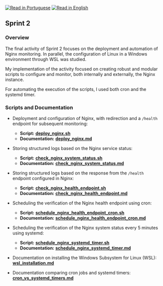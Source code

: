 [![Read in Portuguese](https://img.shields.io/badge/%F0%9F%87%A7%F0%9F%87%B7%20Portugu%C3%AAs-gray.svg)](README.pt-BR.md)
[![Read in English](https://img.shields.io/badge/%F0%9F%87%BA%F0%9F%87%B8%20English-F0FFFF.svg)](README.md)

## Sprint 2

### Overview

The final activity of Sprint 2 focuses on the deployment and automation of Nginx monitoring. In parallel, the configuration of Linux in a Windows environment through WSL was studied.

My implementation of the activity focused on creating robust and modular scripts to configure and monitor, both internally and externally, the Nginx instance.

For automating the execution of the scripts, I used both cron and the systemd timer.

### Scripts and Documentation

- Deployment and configuration of Nginx, with redirection and a `/health` endpoint for subsequent monitoring:
  - **Script:** **[deploy_nginx.sh](../../scripts/sprint2/deploy_nginx.sh)**
  - **Documentation:** **[deploy_nginx.md](deploy_nginx.md)**


- Storing structured logs based on the Nginx service status:
  - **Script:** **[check_nginx_system_status.sh](../../scripts/sprint2/check_nginx_system_status.sh)**
  - **Documentation:** **[check_nginx_system_status.md](check_nginx_system_status.md)**


- Storing structured logs based on the response from the `/health` endpoint configured in Nginx:
  - **Script:** **[check_nginx_health_endpoint.sh](../../scripts/sprint2/check_nginx_health_endpoint.sh)**
  - **Documentation:** **[check_nginx_health_endpoint.md](check_nginx_health_endpoint.md)**


- Scheduling the verification of the Nginx health endpoint using cron:
  - **Script:** **[schedule_nginx_health_endpoint_cron.sh](../../scripts/sprint2/schedule_nginx_health_endpoint_cron.sh)**
  - **Documentation:** **[schedule_nginx_health_endpoint_cron.md](schedule_nginx_health_endpoint_cron.md)**


- Scheduling the verification of the Nginx system status every 5 minutes using systemd:
  - **Script:** **[schedule_nginx_systemd_timer.sh](../../scripts/sprint2/schedule_nginx_systemd_timer.sh)**
  - **Documentation:** **[schedule_nginx_systemd_timer.md](schedule_nginx_systemd_timer.md)**


- Documentation on installing the Windows Subsystem for Linux (WSL): **[wsl_installation.md](../../docs/sprint2/wsl_installation.md)**


- Documentation comparing cron jobs and systemd timers: **[cron_vs_systemd_timers.md](../../docs/general/cron_vs_systemd_timers.md)**
